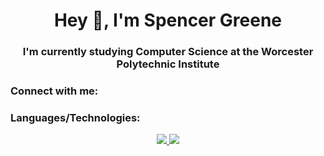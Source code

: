 <h1 align="center">Hey 👋, I'm Spencer Greene</h1>
<h3 align="center">I'm currently studying Computer Science at the Worcester Polytechnic Institute</h3>

<h3 align="left">Connect with me:</h3>
<p align="left">
</p>

<h3 align="left">Languages/Technologies:</h3>
<p align="center">
  <a href="https://skillicons.dev">
    <img src="https://skillicons.dev/icons?i=c,cpp,java,py,js" />
    <img src="https://skillicons.dev/icons?i=svelte,docker,nodejs,mysql,mongodb,aws" />
  </a>
</p>
